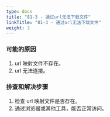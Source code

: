 ```yaml
---
type: docs
title: "81-3 - 通过url无法下载文件"
linkTitle: "81-3 - 通过url无法下载文件"
weight: 3
---
```


### 可能的原因

1. url 映射文件不存在。
2. url 无法连接。

### 排查和解决步骤

1. 检查 url 映射文件是否存在。
2. 通过浏览器或其他工具，能否正常访问。

